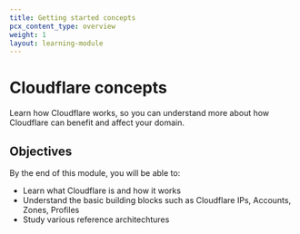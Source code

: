 ```yaml
---
title: Getting started concepts
pcx_content_type: overview
weight: 1
layout: learning-module
---
```


# Cloudflare concepts

Learn how Cloudflare works, so you can understand more about how Cloudflare can benefit and affect your domain.

## Objectives

By the end of this module, you will be able to:

- Learn what Cloudflare is and how it works
- Understand the basic building blocks such as Cloudflare IPs, Accounts, Zones, Profiles
- Study various reference architechtures 